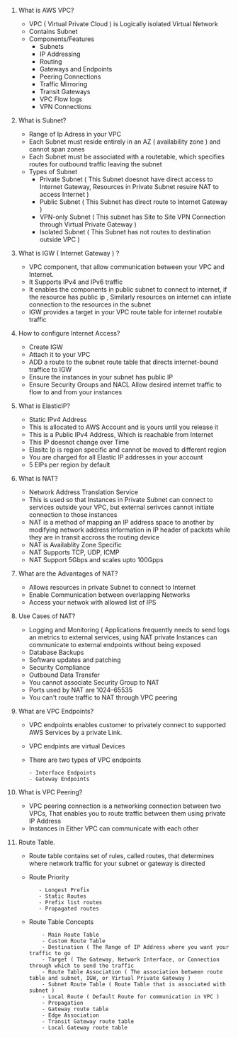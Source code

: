 1. What is AWS VPC?
    - VPC ( Virtual Private Cloud ) is Logically isolated Virtual Network
    - Contains Subnet
    - Components/Features
        - Subnets
        - IP Addressing
        - Routing
        - Gateways and Endpoints
        - Peering Connections
        - Traffic Mirroring
        - Transit Gateways
        - VPC Flow logs
        - VPN Connections

2. What is Subnet?
     - Range of Ip Adress in your VPC
     - Each Subnet must reside entirely in an AZ ( availability zone ) and cannot span zones
     - Each Subnet must be associated with a routetable, which specifies routes for outbound traffic leaving the subnet
     - Types of Subnet
         - Private Subnet ( This Subnet doesnot have direct access to Internet Gateway, Resources in Private Subnet resuire NAT to access Internet )
         - Public Subnet ( This Subnet has direct route to Internet Gateway )
         - VPN-only Subnet ( This subnet has Site to Site VPN Connection through Virtual Private Gateway )
         - Isolated Subnet ( This Subnet has not routes to destination outside VPC )

3. What is IGW ( Internet Gateway ) ?
     - VPC component, that allow communication between your VPC and Internet.
     - It Supports IPv4 and IPv6 traffic
     - It enables the components in public subnet to connect to internet, if the resource has public ip , Similarly resources on internet can intiate connection to the 
       resources in the subnet
     - IGW provides a target in your VPC route table for internet routable traffic
  
4. How to configure Internet Access?
    - Create IGW
    - Attach it to your VPC
    - ADD a route to the subnet route table that directs internet-bound traffice to IGW
    - Ensure the instances in your subnet has public IP
    - Ensure Security Groups and NACL Allow desired internet traffic to flow to and from your instances
  
5. What is ElasticIP?
    - Static IPv4 Address
    - This is allocated to AWS Account and is yours until you release it
    - This is a Public IPv4 Address, Which is reachable from Internet
    - This IP doesnot change over Time
    - Elasitc Ip is region specific and cannot be moved to different region
    - You are charged for all Elastic IP addresses in your account
    - 5 EIPs per region by default
  
6. What is NAT?
   - Network Address Translation Service
   - This is used so that Instances in Private Subnet can connect to services outside your VPC, but external serivces cannot initiate connection to those instances
   - NAT is a method of mapping an IP address space to another by modifying network address information in IP header of packets while they are in transit accross the routing      device
   - NAT is Availablity Zone Specific
   - NAT Supports TCP, UDP, ICMP
   - NAT Support 5Gbps and scales upto 100Gpps
  
7. What are the Advantages of NAT?
    - Allows resources in private Subnet to connect to Internet
    - Enable Communication between overlapping Networks
    - Access your netwok with allowed list of IPS
8. Use Cases of NAT?
    - Logging and Monitoring ( Applications frequently needs to send logs an metrics to external services, using NAT private Instances can communicate to external endpoints without being exposed
    - Database Backups
    - Software updates and patching
    - Security Compliance
    - Outbound Data Transfer 
   - You cannot associate Security Group to NAT
   - Ports used by NAT are 1024–65535
   - You can't route traffic to NAT through VPC peering
  
9. What are VPC Endpoints?
     - VPC endpoints enables customer to privately connect to supported AWS Services by a private Link.
     - VPC endpints are virtual Devices
     - There are two types of VPC endpoints

           - Interface Endpoints
           - Gateway Endpoints

10. What is VPC Peering?
     - VPC peering connection is a networking connection between two VPCs, That enables you to route traffic between them using private IP Address
     - Instances in Either VPC can communicate with each other 

11. Route Table.
     - Route table contains set of rules, called routes, that determines where network traffic for your subnet or gateway is directed
     - Route Priority
   
              - Longest Prefix
              - Static Routes
              - Prefix list routes
              - Propagated routes
    - Route Table Concepts
   
              - Main Route Table
              - Custom Route Table
              - Destination ( The Range of IP Address where you want your traffic to go
              - Target ( The Gateway, Network Interface, or Connection through which to send the traffic
              - Route Table Association ( The association between route table and subnet, IGW, or Virtual Private Gateway )
              - Subnet Route Table ( Route Table that is associated with subnet )
              - Local Route ( Default Route for communication in VPC )
              - Propagation
              - Gateway route table
              - Edge Association
              - Transit Gateway route table
              - Local Gateway route table
      
